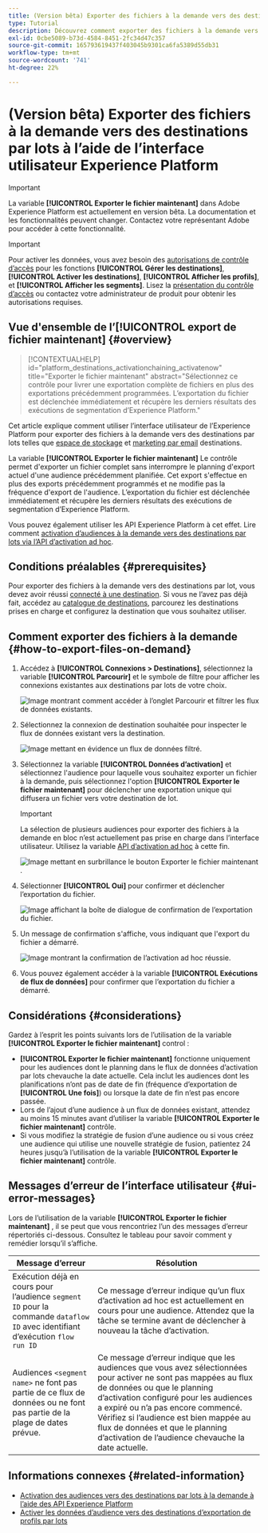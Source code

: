 ```yaml
---
title: (Version bêta) Exporter des fichiers à la demande vers des destinations par lots à l’aide de l’interface utilisateur Experience Platform
type: Tutorial
description: Découvrez comment exporter des fichiers à la demande vers des destinations par lots à l’aide de l’interface utilisateur de l’Experience Platform.
exl-id: 0cbe5089-b73d-4584-8451-2fc34d47c357
source-git-commit: 165793619437f403045b9301ca6fa5389d55db31
workflow-type: tm+mt
source-wordcount: '741'
ht-degree: 22%

---
```


# (Version bêta) Exporter des fichiers à la demande vers des destinations par lots à l’aide de l’interface utilisateur Experience Platform

>[!IMPORTANT]
>
>La variable **[!UICONTROL Exporter le fichier maintenant]** dans Adobe Experience Platform est actuellement en version bêta. La documentation et les fonctionnalités peuvent changer.
>Contactez votre représentant Adobe pour accéder à cette fonctionnalité.

>[!IMPORTANT]
> 
>Pour activer les données, vous avez besoin des [autorisations de contrôle d’accès](/help/access-control/home.md#permissions) pour les fonctions **[!UICONTROL Gérer les destinations]**, **[!UICONTROL Activer les destinations]**, **[!UICONTROL Afficher les profils]**, et **[!UICONTROL Afficher les segments]**. Lisez la [présentation du contrôle d’accès](/help/access-control/ui/overview.md) ou contactez votre administrateur de produit pour obtenir les autorisations requises.

## Vue d&#39;ensemble de l’**[!UICONTROL export de fichier maintenant]**  {#overview}

>[!CONTEXTUALHELP]
>id="platform_destinations_activationchaining_activatenow"
>title="Exporter le fichier maintenant"
>abstract="Sélectionnez ce contrôle pour livrer une exportation complète de fichiers en plus des exportations précédemment programmées. L’exportation du fichier est déclenchée immédiatement et récupère les derniers résultats des exécutions de segmentation d’Experience Platform."

Cet article explique comment utiliser l’interface utilisateur de l’Experience Platform pour exporter des fichiers à la demande vers des destinations par lots telles que [espace de stockage](/help/destinations/catalog/cloud-storage/overview.md) et [marketing par email](/help/destinations/catalog/email-marketing/overview.md) destinations.

La variable **[!UICONTROL Exporter le fichier maintenant]** Le contrôle permet d&#39;exporter un fichier complet sans interrompre le planning d&#39;export actuel d&#39;une audience précédemment planifiée. Cet export s&#39;effectue en plus des exports précédemment programmés et ne modifie pas la fréquence d&#39;export de l&#39;audience. L’exportation du fichier est déclenchée immédiatement et récupère les derniers résultats des exécutions de segmentation d’Experience Platform.

Vous pouvez également utiliser les API Experience Platform à cet effet. Lire comment [activation d’audiences à la demande vers des destinations par lots via l’API d’activation ad hoc](/help/destinations/api/ad-hoc-activation-api.md).

## Conditions préalables {#prerequisites}

Pour exporter des fichiers à la demande vers des destinations par lot, vous devez avoir réussi [connecté à une destination](./connect-destination.md). Si vous ne l’avez pas déjà fait, accédez au [catalogue de destinations](../catalog/overview.md), parcourez les destinations prises en charge et configurez la destination que vous souhaitez utiliser.

## Comment exporter des fichiers à la demande {#how-to-export-files-on-demand}

1. Accédez à **[!UICONTROL Connexions > Destinations]**, sélectionnez la variable **[!UICONTROL Parcourir]** et le symbole de filtre pour afficher les connexions existantes aux destinations par lots de votre choix.

   ![Image montrant comment accéder à l’onglet Parcourir et filtrer les flux de données existants.](../assets/ui/activate-on-demand/browse-tab.png)

2. Sélectionnez la connexion de destination souhaitée pour inspecter le flux de données existant vers la destination.

   ![Image mettant en évidence un flux de données filtré.](../assets/ui/activate-on-demand/filtered-dataflow.png)

3. Sélectionnez la variable **[!UICONTROL Données d’activation]** et sélectionnez l&#39;audience pour laquelle vous souhaitez exporter un fichier à la demande, puis sélectionnez l&#39;option **[!UICONTROL Exporter le fichier maintenant]** pour déclencher une exportation unique qui diffusera un fichier vers votre destination de lot.

   >[!IMPORTANT]
   >
   >La sélection de plusieurs audiences pour exporter des fichiers à la demande en bloc n’est actuellement pas prise en charge dans l’interface utilisateur. Utilisez la variable [API d’activation ad hoc](/help/destinations/api/ad-hoc-activation-api.md) à cette fin.

   ![Image mettant en surbrillance le bouton Exporter le fichier maintenant .](../assets/ui/activate-on-demand/activate-segment-on-demand.png)

4. Sélectionner **[!UICONTROL Oui]** pour confirmer et déclencher l’exportation du fichier.

   ![Image affichant la boîte de dialogue de confirmation de l’exportation du fichier.](../assets/ui/activate-on-demand/confirm-activation.png)

5. Un message de confirmation s&#39;affiche, vous indiquant que l&#39;export du fichier a démarré.

   ![Image montrant la confirmation de l’activation ad hoc réussie.](../assets/ui/activate-on-demand/ad-hoc-success.png)

6. Vous pouvez également accéder à la variable **[!UICONTROL Exécutions de flux de données]** pour confirmer que l’exportation du fichier a démarré.

## Considérations {#considerations}

Gardez à l’esprit les points suivants lors de l’utilisation de la variable **[!UICONTROL Exporter le fichier maintenant]** control :

* **[!UICONTROL Exporter le fichier maintenant]** fonctionne uniquement pour les audiences dont le planning dans le flux de données d’activation par lots chevauche la date actuelle. Cela inclut les audiences dont les planifications n’ont pas de date de fin (fréquence d’exportation de **[!UICONTROL Une fois]**) ou lorsque la date de fin n’est pas encore passée.
* Lors de l’ajout d’une audience à un flux de données existant, attendez au moins 15 minutes avant d’utiliser la variable **[!UICONTROL Exporter le fichier maintenant]** contrôle.
* Si vous modifiez la stratégie de fusion d’une audience ou si vous créez une audience qui utilise une nouvelle stratégie de fusion, patientez 24 heures jusqu’à l’utilisation de la variable **[!UICONTROL Exporter le fichier maintenant]** contrôle.

## Messages d’erreur de l’interface utilisateur {#ui-error-messages}

Lors de l’utilisation de la variable **[!UICONTROL Exporter le fichier maintenant]** , il se peut que vous rencontriez l’un des messages d’erreur répertoriés ci-dessous. Consultez le tableau pour savoir comment y remédier lorsqu’il s’affiche.

| Message d’erreur | Résolution |
|---------|----------|
| Exécution déjà en cours pour l’audience `segment ID` pour la commande `dataflow ID` avec identifiant d’exécution `flow run ID` | Ce message d’erreur indique qu’un flux d’activation ad hoc est actuellement en cours pour une audience. Attendez que la tâche se termine avant de déclencher à nouveau la tâche d’activation. |
| Audiences `<segment name>` ne font pas partie de ce flux de données ou ne font pas partie de la plage de dates prévue. | Ce message d’erreur indique que les audiences que vous avez sélectionnées pour activer ne sont pas mappées au flux de données ou que le planning d’activation configuré pour les audiences a expiré ou n’a pas encore commencé. Vérifiez si l’audience est bien mappée au flux de données et que le planning d’activation de l’audience chevauche la date actuelle. |

## Informations connexes {#related-information}

* [Activation des audiences vers des destinations par lots à la demande à l’aide des API Experience Platform](/help/destinations/api/ad-hoc-activation-api.md)
* [Activer les données d’audience vers des destinations d’exportation de profils par lots](/help/destinations/ui/activate-batch-profile-destinations.md)

